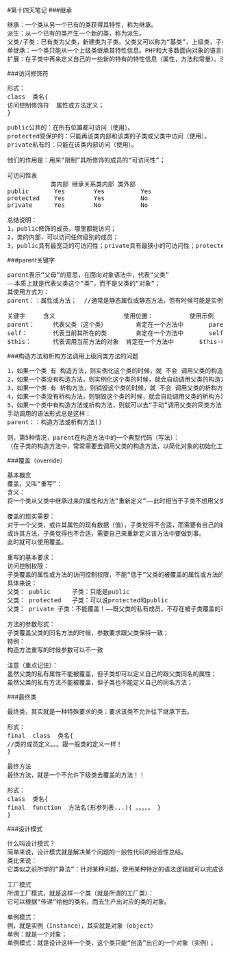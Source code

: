 #第十四天笔记
###继承
<pre>
继承：一个类从另一个已有的类获得其特性，称为继承。
派生：从一个已有的类产生一个新的类，称为派生。
父类/子类：已有类为父类，新建类为子类。父类又可以称为“基类”，上级类，子类又称为派生类，下级类，
单继承：一个类只能从一个上级类继承其特性信息。PHP和大多数面向对象的语言都是单继承模式。C++是多继承。
扩展：在子类中再来定义自己的一些新的特有的特性信息（属性，方法和常量）。没有扩展，继承也就没有意义了。
</pre>

###访问修饰符
<pre>
形式：
class  类名{
访问控制修饰符  属性或方法定义；
}

public公共的：在所有位置都可访问（使用）。
protected受保护的：只能再该类内部和该类的子类或父类中访问（使用）。
private私有的：只能在该类内部访问（使用）。

他们的作用是：用来“限制”其所修饰的成员的“可访问性”；

可访问性表
			类内部	继承关系类内部	类外部
public	  	 Yes		Yes			 Yes
protected	 Yes		Yes			 No
private		 Yes		No			 No

总结说明：
1，public修饰的成员，哪里都能访问；
2，类的内部，可以访问任何级别的成员；
3，public具有最宽泛的可访问性；private具有最狭小的可访问性；protecte则居中；
</pre>

###parent关键字
<pre>
parent表示“父母”的意思，在面向对象语法中，代表“父类”
——本质上就是代表父类这个“类”，而不是父类的“对象”；
其使用方式为：
parent：：属性或方法；	//通常是静态属性或静态方法，但有时候可能是实例属性或实例方法；

关键字		含义					 使用位置：			使用示例
parent：		代表父类（这个类）		 肯定在一个方法中		parent：：属性或方法；
self：		代表当前其所在的类		 肯定在一个方法中		self：：静态属性或方法；
$this：		代表调用当前方法的对象	 肯定在一个方法中		$this->实例属性或方法；
</pre>

###构造方法和析构方法调用上级同类方法的问题
<pre>
1，如果一个类 有 构造方法，则实例化这个类的时候，就 不会 调用父类的构造方法（如果有）；
2，如果一个类没有构造方法，则实例化这个类的时候，就会自动调用父类的构造方法（如果有）；
3，如果一个类 有 析构方法，则销毁这个类的时候，就 不会 调用父类的析构方法（如果有）；
4，如果一个类没有析构方法，则销毁这个类的时候，就会自动调用父类的析构方法（如果有）；
5，如果一个类中有构造方法或析构方法，则就可以去“手动”调用父类的同类方法（如果有）；
手动调用的语法形式总是这样：
parent：：构造方法或析构方法()

则，第5种情况，parent在构造方法中的一个典型代码（写法）：
（在子类的构造方法中，常常需要去调用父类的构造方法，以简化对象的初始化工作。）
</pre>

###覆盖（override）
<pre>
基本概念
覆盖，又叫“重写”：
含义：
将一个类从父类中继承过来的属性和方法“重新定义”——此时相当于子类不想用父类的该属性或方法，而是想要定义。

覆盖的现实需要：
对于一个父类，或许其属性的现有数据（值），子类觉得不合适，而需要有自己的新的描述；
或许其方法，子类觉得也不合适，需要自己来重新定义该方法中要做到事。
此时就可以使用覆盖。

重写的基本要求：
访问控制权限：
子类覆盖的属性或方法的访问控制权限，不能“低于”父类的被覆盖的属性或方法的访问控制权限：
具体来说：
父类： public		子类：只能是public
父类： protected	子类：可以说protected和public
父类： private	子类：不能覆盖！——既父类的私有成员，不存在被子类覆盖的可能。

方法的参数形式：
子类覆盖父类的同名方法的时候，参数要求跟父类保持一致；
特例：
构造方法重写的时候参数可以不一致

注意（重点记住）：
虽然父类的私有属性不能被覆盖，但子类却可以定义自己的跟父类同名的属性；
虽然父类的私有方法不能被覆盖，但子类也不能定义自己的同名方法；
</pre>

###最终类
<pre>
最终类，其实就是一种特殊要求的类：要求该类不允许往下继承下去。

形式：
final  class  类名{
//类的成员定义。。。跟一般类的定义一样！
}

最终方法
最终方法，就是一个不允许下级类去覆盖的方法！！

形式：
class  类名{
final  function  方法名(形参列表...){ 。。。。。 }
}
</pre>

###设计模式
<pre>
什么叫设计模式？
简单来说，设计模式就是解决某个问题的一般性代码的经验性总结。
类比来说：
它类似之前所学的“算法”：针对某种问题，使用某种特定的语法逻辑就可以完成该任务。

工厂模式
所谓工厂模式，就是这样一个类（就是所谓的工厂类）：
它可以根据“传递”给他的类名，而去生产出对应的类的对象。

单例模式：
例，就是实例（Instance），其实就是对象（object）
单例：就是一个对象；
单例模式：就是设计这样一个类，这个类只能“创造”出它的一个对象（实例）；
</pre>